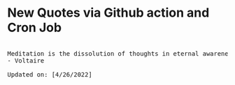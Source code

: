 # New Quotes via Github action and Cron Job

<pre>
<!-- #quote -->
Meditation is the dissolution of thoughts in eternal awareness or Pure consciousness without objectification, knowing without thinking, merging finitude in infinity.
- Voltaire

Updated on: [4/26/2022]
<!-- #quoteEnd -->
</pre>

